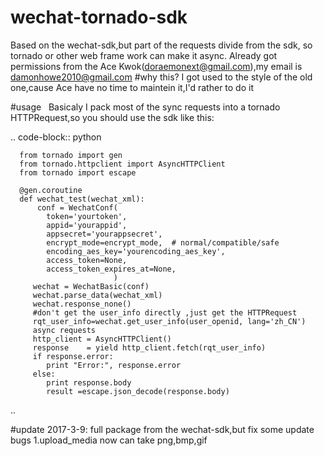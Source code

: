 # wechat-tornado-sdk
   Based on the wechat-sdk,but part of the requests divide from the sdk, so tornado or other web frame work can make it async.
   Already got permissions from the Ace Kwok(doraemonext@gmail.com),my email is damonhowe2010@gmail.com
#why this?
   I got used to the style of the old one,cause Ace have no time to maintein it,I'd rather to do it

#usage
   Basicaly I pack  most of the sync requests into a tornado HTTPRequest,so you should use the sdk like this:

.. code-block:: python
   
      from tornado import gen
      from tornado.httpclient import AsyncHTTPClient
      from tornado import escape
   
      @gen.coroutine
      def wechat_test(wechat_xml):
          conf = WechatConf(
            token='yourtoken', 
            appid='yourappid',   
            appsecret='yourappsecret', 
            encrypt_mode=encrypt_mode,  # normal/compatible/safe
            encoding_aes_key='yourencoding_aes_key',
            access_token=None,
            access_token_expires_at=None,            
                           )
         wechat = WechatBasic(conf)
         wechat.parse_data(wechat_xml)
         wechat.response_none()
         #don't get the user_info directly ,just get the HTTPRequest
         rqt_user_info=wechat.get_user_info(user_openid, lang='zh_CN')
         async requests
         http_client = AsyncHTTPClient()
         response    = yield http_client.fetch(rqt_user_info)
         if response.error:
            print "Error:", response.error
         else:
            print response.body
            result =escape.json_decode(response.body)
..           
    
    
    
#update 2017-3-9:
  full package from the wechat-sdk,but fix some update bugs
  1.upload_media now can take png,bmp,gif

